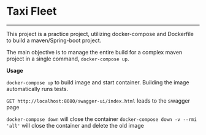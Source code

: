 # Taxi Fleet
----
This project is a practice project, utilizing docker-compose and Dockerfile to build a maven/Spring-boot project.

The main objective is to manage the entire build for a complex maven project in a single command, `docker-compose up`.

__Usage__

`docker-compose up` to build image and start container. Building the image automatically runs tests.

`GET http://localhost:8080/swagger-ui/index.html` leads to the swagger page

`docker-compose down` will close the container
`docker-compose down -v --rmi 'all'` will close the container and delete the old image